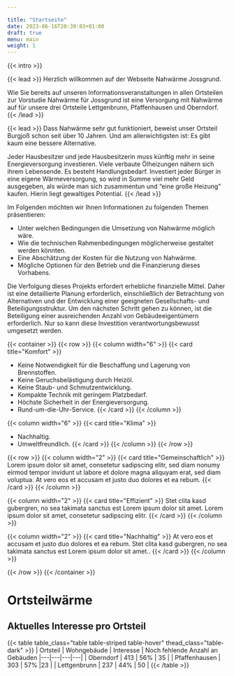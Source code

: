 ```yaml
---

title: "Startseite"
date: 2023-06-16T20:39:03+01:00
draft: true
menu: main
weight: 1
---
```


{{< intro >}}

{{< lead >}}
Herzlich willkommen auf der Webseite Nahwärme Jossgrund.

Wie Sie bereits auf unseren Informationsveranstaltungen in allen Ortsteilen zur Vorstudie Nahwärme für Jossgrund ist eine Versorgung mit Nahwärme auf für unsere drei Ortsteile Lettgenbrunn, Pfaffenhausen und Oberndorf.
{{< /lead >}}

{{< lead >}}
 Dass Nahwärme sehr gut funktioniert, beweist unser Ortsteil Burgjoß schon seit über 10 Jahren.
Und am allerwichtigsten ist: Es gibt kaum eine bessere Alternative.

Jeder Hausbesitzer und jede Hausbesitzerin muss künftig mehr in seine Energieversorgung investieren. Viele verbaute Ölheizungen nähern sich ihrem Lebensende. Es besteht Handlungsbedarf. Investiert jeder Bürger in eine eigene Wärmeversorgung, so wird in Summe viel mehr Geld ausgegeben, als würde man sich zusammentun und “eine große Heizung” kaufen. Hierin liegt gewaltiges Potential.
{{< /lead >}}

Im Folgenden möchten wir Ihnen Informationen zu folgenden Themen präsentieren:
- Unter welchen Bedingungen die Umsetzung von Nahwärme möglich wäre.
- Wie die technischen Rahmenbedingungen möglicherweise gestaltet werden könnten.
- Eine Abschätzung der Kosten für die Nutzung von Nahwärme.
- Mögliche Optionen für den Betrieb und die Finanzierung dieses Vorhabens.

Die Verfolgung dieses Projekts erfordert erhebliche finanzielle Mittel. Daher ist eine detaillierte Planung erforderlich, einschließlich der Betrachtung von Alternativen und der Entwicklung einer geeigneten Gesellschafts- und Beteiligungsstruktur. Um den nächsten Schritt gehen zu können, ist die Beteiligung einer ausreichenden Anzahl von Gebäudeeigentümern erforderlich. Nur so kann diese Investition verantwortungsbewusst umgesetzt werden.

{{< container >}}
{{< row >}}
{{< column width="6" >}}
{{< card title="Komfort" >}}
- Keine Notwendigkeit für die Beschaffung und Lagerung von Brennstoffen.
- Keine Geruchsbelästigung durch Heizöl.
- Keine Staub- und Schmutzentwicklung.
- Kompakte Technik mit geringem Platzbedarf.
- Höchste Sicherheit in der Energieversorgung.
- Rund-um-die-Uhr-Service.
{{< /card >}}
{{< /column >}}

{{< column width="6" >}}
{{< card title="Klima" >}}
- Nachhaltig.
- Umweltfreundlich.
{{< /card >}}
{{< /column >}}
{{< /row >}}

{{< row >}}
{{< column width="2" >}}
{{< card title="Gemeinschaftlich" >}}
Lorem ipsum dolor sit amet, consetetur sadipscing elitr, sed diam nonumy eirmod tempor invidunt ut labore et dolore magna aliquyam erat, sed diam voluptua. At vero eos et accusam et justo duo dolores et ea rebum.
{{< /card >}}
{{< /column >}}

{{< column width="2" >}}
{{< card title="Effizient" >}}
Stet clita kasd gubergren, no sea takimata sanctus est Lorem ipsum dolor sit amet. Lorem ipsum dolor sit amet, consetetur sadipscing elitr.
{{< /card >}}
{{< /column >}}

{{< column width="2" >}}
{{< card title="Nachhaltig" >}}
At vero eos et accusam et justo duo dolores et ea rebum. Stet clita kasd gubergren, no sea takimata sanctus est Lorem ipsum dolor sit amet..
{{< /card >}}
{{< /column >}}

{{< /row >}}
{{< /container >}}

# Ortsteilwärme
## Aktuelles Interesse pro Ortsteil


{{< table table_class="table table-striped table-hover" thead_class="table-dark" >}}
| Ortsteil          | Wohngebäude     | Interesse   | Noch fehlende Anzahl an Gebäuden
|---|---|---|---|
| Oberndorf     | 413   | 56% | 35 |
| Pfaffenhausen | 303 | 57% |23 |
| Lettgenbrunn  | 237 | 44% | 50 |
{{< /table >}}

